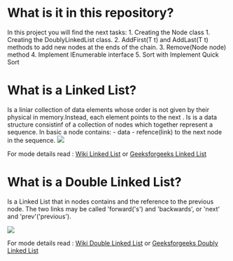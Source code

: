 # What is it in this repository?
In this project you will find the next tasks:
     1. Creating the Node class
     1. Creating the DoublyLinkedList<T> class.
     2. AddFirst(T t) and AddLast(T t) methods to add new nodes at the ends of the chain.
     3. Remove(Node node) method
     4. Implement IEnumerable interface
     5. Sort with Implement Quick Sort


# What is a Linked List?

Is a liniar collection of data elements whose order is not given by their physical in memory.Instead, each element points to the next .
Is is a data structure consistinf of a collection of nodes which together represent a sequence.
In basic a node contains: 
     - data 
     - refence(link) to the next node in the sequence.
![](https://media.geeksforgeeks.org/wp-content/cdn-uploads/20200922124319/Singly-Linked-List1.png)

For mode details read : [Wiki Linked List](https://en.wikipedia.org/wiki/Linked_list) or 
                        [Geeksforgeeks Linked List](https://www.geeksforgeeks.org/linked-list-set-1-introduction/?ref=lbp)

# What is a Double Linked List?

Is a Linked List that in nodes contains and the reference to the previous node.
The two links may be called 'forward('s') and 'backwards', or 'next' and 'prev'('previous').

![](https://media.geeksforgeeks.org/wp-content/cdn-uploads/gq/2014/03/DLL1.png)

For mode details read : [Wiki Double Linked List](https://en.wikipedia.org/wiki/Doubly_linked_list) or 
                        [Geeksforgeeks Doubly Linked List](https://www.geeksforgeeks.org/doubly-linked-list/?ref=lbp)
